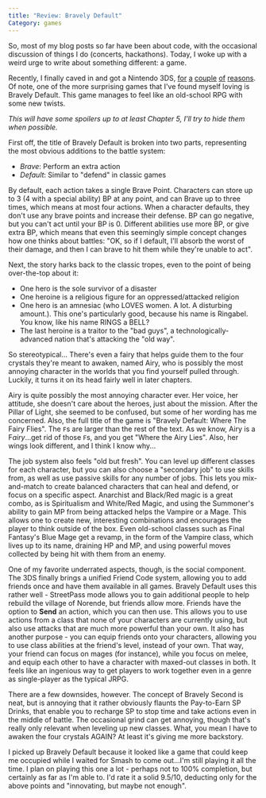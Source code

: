 ```yaml
---
title: "Review: Bravely Default"
Category: games
---
```


So, most of my blog posts so far have been about code, with the occasional discussion of things I do (concerts, hackathons). Today, I woke up with a weird urge to write about something different: a game.

Recently, I finally caved in and got a Nintendo 3DS, [for][Animal Crossing] [a][Mario Kart] [couple][Smash Bros] [of][Pokemon ORAS] [reasons][Bravely Default]. Of note, one of the more surprising games that I've found myself loving is Bravely Default. This game manages to feel like an old-school RPG with some new twists.

_This will have some spoilers up to at least Chapter 5, I'll try to <span class="spoiler">hide</span> them when possible._

First off, the title of Bravely Default is broken into two parts, representing the most obvious additions to the battle system:

- *Brave*: Perform an extra action
- *Default*: Similar to "defend" in classic games

By default, each action takes a single Brave Point. Characters can store up to 3 (4 with a special ability) BP at any point, and can Brave up to three times, which means at most four actions. When a character defaults, they don't use any brave points and increase their defense. BP can go negative, but you can't act until your BP is 0. Different abilities use more BP, or give extra BP, which means that even this seemingly simple concept changes how one thinks about battles: "OK, so if I default, I'll absorb the worst of their damage, and then I can brave to hit them while they're unable to act".

Next, the story harks back to the classic tropes, even to the point of being over-the-top about it:

- One hero is the sole survivor of a disaster
- One heroine is a religious figure for an oppressed/attacked religion
- One hero is an amnesiac (who LOVES women. A lot. A disturbing amount.). This one's particularly good, because his name is Ringabel. You know, like his name RINGS a BELL?
- The last heroine is a traitor to the "bad guys", a technologically-advanced nation that's attacking the "old way".

So stereotypical... There's even a fairy that helps guide them to the four crystals they're meant to awaken, named Airy, who is possibly the most annoying character in the world<span class="spoiler">s that you find yourself pulled through</span>. Luckily, it turns it on its head fairly well in later chapters.

<span class="spoiler">Airy is quite possibly the most annoying character ever. Her voice, her attitude, she doesn't care about the heroes, just about the mission. After the Pillar of Light, she seemed to be confused, but some of her wording has me concerned. Also, the full title of the game is "Bravely Default: Where The Fairy Flies". The `F`s are larger than the rest of the text. As we know, Airy is a F*airy*...get rid of those `F`s, and you get "Where the Airy Lies". Also, her wings look different, and I think I know why...</span>

The job system also feels "old but fresh". You can level up different classes for each character, but you can also choose a "secondary job" to use skills from, as well as use passive skills for any number of jobs. This lets you mix-and-match to create balanced characters that can heal and defend, or focus on a specific aspect. <span class="spoiler">Anarchist and Black/Red magic is a great combo, as is Spiritualism and White/Red Magic, and using the Summoner's ability to gain MP from being attacked helps the Vampire or a Mage.</span> This allows one to create new, interesting combinations and encourages the player to think outside of the box. Even old-school classes such as Final Fantasy's Blue Mage get a revamp, in the form of <span class="spoiler">the Vampire class, which lives up to its name, draining HP and MP, and using powerful moves collected by being hit with them from an enemy</span>.

One of my favorite underrated aspects, though, is the social component. The 3DS finally brings a unified Friend Code system, allowing you to add friends once and have them available in all games. Bravely Default uses this rather well - StreetPass mode allows you to gain additional people to help rebuild the village of Norende, but friends allow more. Friends have the option to **Send** an action, which you can then use. This allows you to use actions from a class that none of your characters are currently using, but also use attacks that are much more powerful than your own. It also has another purpose - you can equip friends onto your characters, allowing you to use class abilities at the friend's level, instead of your own. That way, your friend can focus on mages (for instance), while you focus on melee, and equip each other to have a character with maxed-out classes in both. It feels like an ingenious way to get players to work together even in a genre as single-player as the typical JRPG.

There are a few downsides, however. The concept of Bravely Second is neat, but is annoying that it rather obviously flaunts the Pay-to-Earn SP Drinks, that enable you to recharge SP to stop time and take actions even in the middle of battle. The occasional grind can get annoying, though that's really only relevant when leveling up new classes. <span class="spoiler">What, you mean I have to awaken the four crystals AGAIN? At least it's giving me more backstory.</span>

I picked up Bravely Default because it looked like a game that could keep me occupied while I waited for Smash to come out...I'm still playing it all the time. I plan on playing this one a lot - perhaps not to 100% completion, but certainly as far as I'm able to. I'd rate it a solid 9.5/10, deducting only for the above points and "innovating, but maybe not enough".

[Animal Crossing]: http://www.animal-crossing.com/newleaf/
[Mario Kart]: http://mariokart7.nintendo.com/
[Smash Bros]: http://www.smashbros.com/us/
[Pokemon ORAS]: http://www.pokemon.com/us/pokemon-video-games/pokemon-omega-ruby-and-pokemon-alpha-sapphire/
[Bravely Default]: http://bravelydefault.nintendo.com/
